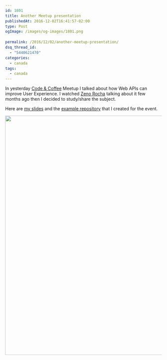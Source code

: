 ```yaml
---
id: 1801
title: Another Meetup presentation
publishedAt: 2016-12-02T16:41:57-02:00
type: Post
ogImage: /images/og-images/1801.png

permalink: /2016/12/02/another-meetup-presentation/
dsq_thread_id:
  - "5440621470"
categories:
  - canada
tags:
  - canada
---
```

In yesterday [Code & Coffee](https://www.meetup.com/Code-Coffee-Vancouver/events/235583183/) Meetup I talked about how Web APIs can improve User Experience. I watched [Zeno Rocha](http://zenorocha.com) talking about it few months ago then I decided to study/share the subject.

Here are [my slides](https://leonardofaria.github.io/web-apis-to-improve-ux-slides/) and the [example repository](https://github.com/leonardofaria/web-apis-to-improve-ux) that I created for the event.

<img src="/wp-content/uploads/2016/12/IMG_6581-1024x768.jpg" alt="" width="1024" height="768" class="aligncenter size-large wp-image-1802" srcset="/wp-content/uploads/2016/12/IMG_6581-1024x768.jpg 1024w, /wp-content/uploads/2016/12/IMG_6581-300x225.jpg 300w, /wp-content/uploads/2016/12/IMG_6581-768x576.jpg 768w" sizes="(max-width: 1024px) 100vw, 1024px" />
